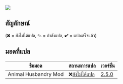 ![](https://thaigameguide.com/wp-content/uploads/2016/02/Stardew-Valley-Buy.jpg)

## สัญลักษณ์

(✖ = ยังไม่ได้แปล, ✎ = กำลังแปล, ✔ = แปลเสร็จแล้ว)

## มอดที่แปล
 ชื่อมอด                            | สถานะการแปล                                                 | เวอร์ชั่น  
--------------------------------- | :------------------------------------------------------------- | :-------------------------------------------------------------
 Animal Husbandry Mod | ❌[ยังไม่ได้แปล](Animal%20Husbandry%20Mod/) | [2.5.0](https://www.nexusmods.com/stardewvalley/mods/1538?tab=description)
